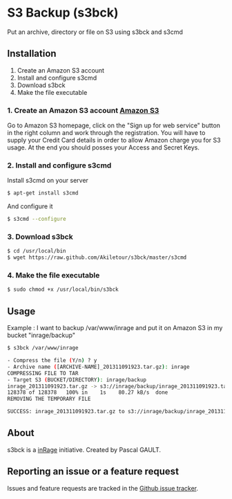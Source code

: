 S3 Backup (s3bck)
=================

Put an archive, directory or file on S3 using s3bck and s3cmd

Installation
------------

1. Create an Amazon S3 account
2. Install and configure s3cmd
3. Download s3bck
4. Make the file executable
 
### 1. Create an Amazon S3 account [Amazon S3](http://aws.amazon.com/s3)

Go to Amazon S3 homepage, click on the "Sign up for web service" button in the right column and work through the registration. You will have to supply your Credit Card details in order to allow Amazon charge you for S3 usage. At the end you should posses your Access and Secret Keys.

### 2. Install and configure s3cmd

Install s3cmd on your server

``` bash
$ apt-get install s3cmd
```

And configure it

``` bash
$ s3cmd --configure
```


### 3. Download s3bck

``` bash
$ cd /usr/local/bin
$ wget https://raw.github.com/Akiletour/s3bck/master/s3cmd
```

### 4. Make the file executable

``` bash
$ sudo chmod +x /usr/local/bin/s3bck
```

Usage
-----

Example : I want to backup /var/www/inrage and put it on Amazon S3 in my bucket "inrage/backup"

``` bash
$ s3bck /var/www/inrage

- Compress the file (Y/n) ? y
- Archive name ([ARCHIVE-NAME]_201311091923.tar.gz): inrage
COMPRESSING FILE TO TAR
- Target S3 (BUCKET/DIRECTORY): inrage/backup
inrage_201311091923.tar.gz -> s3://inrage/backup/inrage_201311091923.tar.gz  [1 of 1]
128378 of 128378   100% in    1s    80.27 kB/s  done
REMOVING THE TEMPORARY FILE

SUCCESS: inrage_201311091923.tar.gz to s3://inrage/backup/inrage_201311091923.tar.gz
```

About
-----
s3bck is a [inRage](http://www.inrage.fr) initiative.
Created by Pascal GAULT.

Reporting an issue or a feature request
---------------------------------------

Issues and feature requests are tracked in the [Github issue tracker](https://github.com/Akiletour/s3bck/issues).


